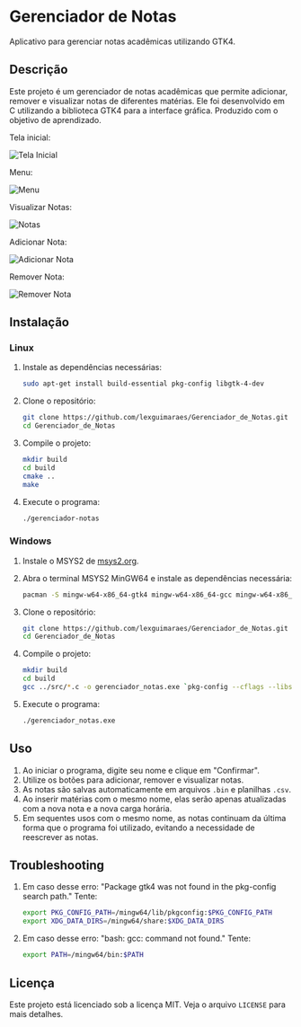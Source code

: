 # Gerenciador de Notas

Aplicativo para gerenciar notas acadêmicas utilizando GTK4.

## Descrição

Este projeto é um gerenciador de notas acadêmicas que permite adicionar, remover e visualizar notas de diferentes matérias. Ele foi desenvolvido em C utilizando a biblioteca GTK4 para a interface gráfica. Produzido com o objetivo de aprendizado.

Tela inicial: 

![Tela Inicial](TelaInicial.png "Tela Inicial")

Menu:

![Menu](Menu.png "Menu")

Visualizar Notas:

![Notas](Notas.png "Notas")

Adicionar Nota:

![Adicionar Nota](AddNota.png "Adicionar Nota")

Remover Nota:

![Remover Nota](RemNota.png "Remover Nota")

## Instalação

### Linux

1. Instale as dependências necessárias:
    ```bash
    sudo apt-get install build-essential pkg-config libgtk-4-dev
    ```

2. Clone o repositório:
    ```bash
    git clone https://github.com/lexguimaraes/Gerenciador_de_Notas.git
    cd Gerenciador_de_Notas
    ```

3. Compile o projeto:
    ```bash
    mkdir build
    cd build
    cmake ..
    make
    ```

4. Execute o programa:
    ```bash
    ./gerenciador-notas
    ```

### Windows

1. Instale o MSYS2 de [msys2.org](https://www.msys2.org/).

2. Abra o terminal MSYS2 MinGW64 e instale as dependências necessária:
    ```bash
    pacman -S mingw-w64-x86_64-gtk4 mingw-w64-x86_64-gcc mingw-w64-x86_64-pkgconf
    ```

3. Clone o repositório:
    ```bash
    git clone https://github.com/lexguimaraes/Gerenciador_de_Notas.git
    cd Gerenciador_de_Notas
    ```

4. Compile o projeto:
    ```bash
    mkdir build
    cd build
    gcc ../src/*.c -o gerenciador_notas.exe `pkg-config --cflags --libs gtk4` -mwindows
    ```

5. Execute o programa:
    ```bash
    ./gerenciador_notas.exe
    ```

## Uso

1. Ao iniciar o programa, digite seu nome e clique em "Confirmar".
2. Utilize os botões para adicionar, remover e visualizar notas.
3. As notas são salvas automaticamente em arquivos `.bin` e planilhas `.csv`.
4. Ao inserir matérias com o mesmo nome, elas serão apenas atualizadas com a nova nota e a nova carga horária.
5. Em sequentes usos com o mesmo nome, as notas continuam da última forma que o programa foi utilizado, evitando a necessidade de reescrever as notas.

## Troubleshooting

1. Em caso desse erro: "Package gtk4 was not found in the pkg-config search path." Tente: 
   ```bash
   export PKG_CONFIG_PATH=/mingw64/lib/pkgconfig:$PKG_CONFIG_PATH
   export XDG_DATA_DIRS=/mingw64/share:$XDG_DATA_DIRS
   ```
2. Em caso desse erro: "bash: gcc: command not found." Tente:
   ```bash
   export PATH=/mingw64/bin:$PATH
   ```

## Licença

Este projeto está licenciado sob a licença MIT. Veja o arquivo `LICENSE` para mais detalhes.
